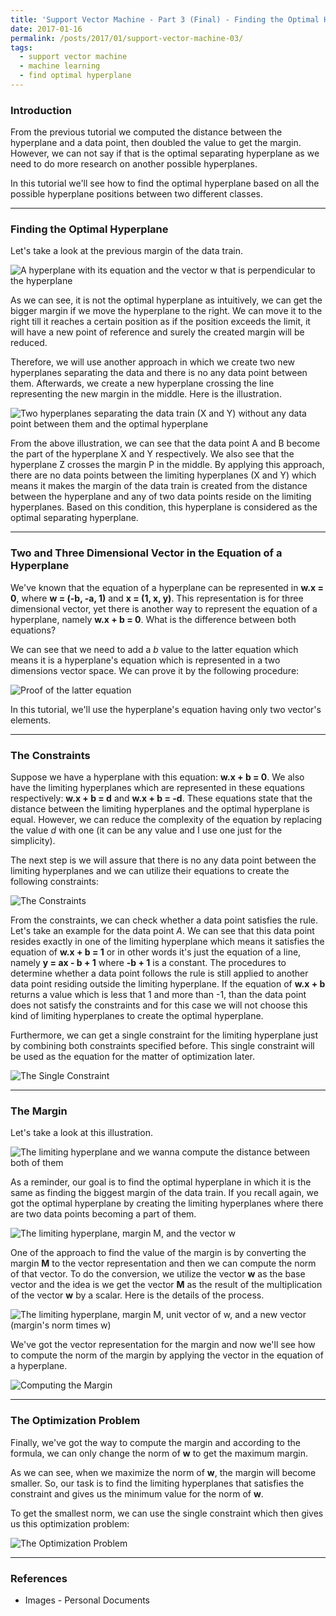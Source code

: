 ```yaml
---
title: 'Support Vector Machine - Part 3 (Final) - Finding the Optimal Hyperplane'
date: 2017-01-16
permalink: /posts/2017/01/support-vector-machine-03/
tags:
  - support vector machine
  - machine learning
  - find optimal hyperplane
---
```


### Introduction

From the previous tutorial we computed the distance between the hyperplane and a data point, then doubled the value to get the margin. However, we can not say if that is the optimal separating hyperplane as we need to do more research on another possible hyperplanes. 

In this tutorial we'll see how to find the optimal hyperplane based on all the possible hyperplane positions between two different classes.

-----

### Finding the Optimal Hyperplane

Let's take a look at the previous margin of the data train.

<img src="https://github.com/albertusk95/albertusk95.github.io/blob/master/images/posts/svm/svm0_part3_0.png?raw=true" alt="A hyperplane with its equation and the vector w that is perpendicular to the hyperplane" />

As we can see, it is not the optimal hyperplane as intuitively, we can get the bigger margin if we move the hyperplane to the right. We can move it to the right till it reaches a certain position as if the position exceeds the limit, it will have a new point of reference and surely the created margin will be reduced.

Therefore, we will use another approach in which we create two new hyperplanes separating the data and there is no any data point between them. Afterwards, we create a new hyperplane crossing the line representing the new margin in the middle. Here is the illustration.

<img src="https://github.com/albertusk95/albertusk95.github.io/blob/master/images/posts/svm/svm0_part3_1.png?raw=true" alt="Two hyperplanes separating the data train (X and Y) without any data point between them and the optimal hyperplane" />

From the above illustration, we can see that the data point A and B become the part of the hyperplane X and Y respectively. We also see that the hyperplane Z crosses the margin P in the middle. By applying this approach, there are no data points between the limiting hyperplanes (X and Y) which means it makes the margin of the data train is created from the distance between the hyperplane and any of two data points reside on the limiting hyperplanes. Based on this condition, this hyperplane is considered as the optimal separating hyperplane.

-----

### Two and Three Dimensional Vector in the Equation of a Hyperplane

We've known that the equation of a hyperplane can be represented in **w.x = 0**, where **w = (-b, -a, 1)** and **x = (1, x, y)**. This representation is for three dimensional vector, yet there is another way to represent the equation of a hyperplane, namely **w.x + b = 0**. What is the difference between both equations?

We can see that we need to add a _b_ value to the latter equation which means it is a hyperplane's equation which is represented in a two dimensions vector space. We can prove it by the following procedure:

<img src="https://github.com/albertusk95/albertusk95.github.io/blob/master/images/posts/svm/svm0_part3_2.png?raw=true" alt="Proof of the latter equation" />

In this tutorial, we'll use the hyperplane's equation having only two vector's elements.

-----

### The Constraints

Suppose we have a hyperplane with this equation: **w.x + b = 0**. We also have the limiting hyperplanes which are represented in these equations respectively: **w.x + b = d** and **w.x + b = -d**. These equations state that the distance between the limiting hyperplanes and the optimal hyperplane is equal. However, we can reduce the complexity of the equation by replacing the value _d_ with one (it can be any value and I use one just for the simplicity).

The next step is we will assure that there is no any data point between the limiting hyperplanes and we can utilize their equations to create the following constraints:

<img src="https://github.com/albertusk95/albertusk95.github.io/blob/master/images/posts/svm/svm0_part3_3.png?raw=true" alt="The Constraints" />

From the constraints, we can check whether a data point satisfies the rule. Let's take an example for the data point _A_. We can see that this data point resides exactly in one of the limiting hyperplane which means it satisfies the equation of **w.x + b = 1** or in other words it's just the equation of a line, namely **y = ax - b + 1** where **-b + 1** is a constant. The procedures to determine whether a data point follows the rule is still applied to another data point residing outside the limiting hyperplane. If the equation of **w.x + b** returns a value which is less that 1 and more than -1, than the data point does not satisfy the constraints and for this case we will not choose this kind of limiting hyperplanes to create the optimal hyperplane.

Furthermore, we can get a single constraint for the limiting hyperplane just by combining both constraints specified before. This single constraint will be used as the equation for the matter of optimization later.

<img src="https://github.com/albertusk95/albertusk95.github.io/blob/master/images/posts/svm/svm0_part3_9.png?raw=true" alt="The Single Constraint" />

-----

### The Margin

Let's take a look at this illustration.

<img src="https://github.com/albertusk95/albertusk95.github.io/blob/master/images/posts/svm/svm0_part3_4.png?raw=true" alt="The limiting hyperplane and we wanna compute the distance between both of them" />

As a reminder, our goal is to find the optimal hyperplane in which it is the same as finding the biggest margin of the data train. If you recall again, we got the optimal hyperplane by creating the limiting hyperplanes where there are two data points becoming a part of them.

<img src="https://github.com/albertusk95/albertusk95.github.io/blob/master/images/posts/svm/svm0_part3_5.png?raw=true" alt="The limiting hyperplane, margin M, and the vector w" />

One of the approach to find the value of the margin is by converting the margin **M** to the vector representation and then we can compute the norm of that vector. To do the conversion, we utilize the vector **w** as the base vector and the idea is we get the vector **M** as the result of the multiplication of the vector **w** by a scalar. Here is the details of the process.

<img src="https://github.com/albertusk95/albertusk95.github.io/blob/master/images/posts/svm/svm0_part3_6.png?raw=true" alt="The limiting hyperplane, margin M, unit vector of w, and a new vector (margin's norm times w)" />

We've got the vector representation for the margin and now we'll see how to compute the norm of the margin by applying the vector in the equation of a hyperplane.

<img src="https://github.com/albertusk95/albertusk95.github.io/blob/master/images/posts/svm/svm0_part3_7.png?raw=true" alt="Computing the Margin" />

-----

### The Optimization Problem

Finally, we've got the way to compute the margin and according to the formula, we can only change the norm of **w** to get the maximum margin.

As we can see, when we maximize the norm of **w**, the margin will become smaller. So, our task is to find the limiting hyperplanes that satisfies the constraint and gives us the minimum value for the norm of **w**.

To get the smallest norm, we can use the single constraint which then gives us this optimization problem:

<img src="https://github.com/albertusk95/albertusk95.github.io/blob/master/images/posts/svm/svm0_part3_8.png?raw=true" alt="The Optimization Problem" />

-----

### References

<ul>
	<li>Images - Personal Documents</li>
</ul>
